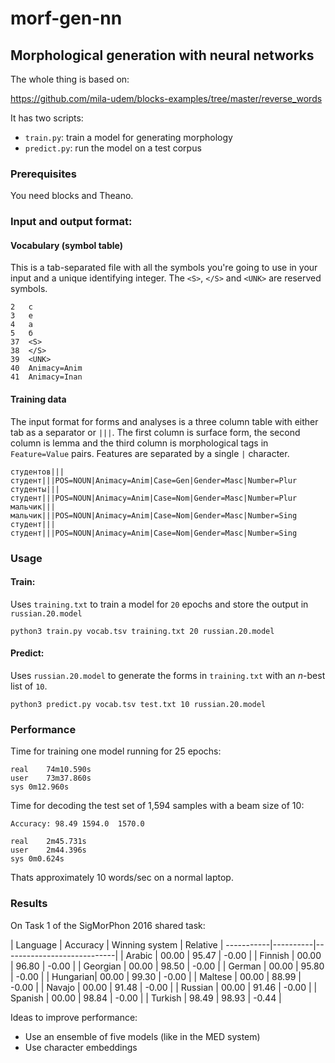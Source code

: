 # morf-gen-nn

## Morphological generation with neural networks

The whole thing is based on:

https://github.com/mila-udem/blocks-examples/tree/master/reverse_words

It has two scripts:

* `train.py`: train a model for generating morphology
* `predict.py`: run the model on a test corpus

### Prerequisites

You need blocks and Theano.

### Input and output format:

#### Vocabulary (symbol table)

This is a tab-separated file with all the symbols you're going to use in your 
input and a unique identifying integer. The `<S>`, `</S>` and `<UNK>` are 
reserved symbols.

```
2	c
3	e
4	а
5	б
37	<S>
38	</S>
39	<UNK>
40	Animacy=Anim
41	Animacy=Inan
```

#### Training data

The input format for forms and analyses is a three column table with either tab as a separator
or `|||`. The first column is surface form, the second column is lemma and the third column is 
morphological tags in `Feature=Value` pairs. Features are separated by a single `|` character.

```
студентов|||студент|||POS=NOUN|Animacy=Anim|Case=Gen|Gender=Masc|Number=Plur
студенты|||студент|||POS=NOUN|Animacy=Anim|Case=Nom|Gender=Masc|Number=Plur
мальчик|||мальчик|||POS=NOUN|Animacy=Anim|Case=Nom|Gender=Masc|Number=Sing
студент|||студент|||POS=NOUN|Animacy=Anim|Case=Nom|Gender=Masc|Number=Sing
```

### Usage

#### Train: 

Uses `training.txt` to train a model for `20` epochs and store the output in `russian.20.model`

```
python3 train.py vocab.tsv training.txt 20 russian.20.model
```


#### Predict:

Uses `russian.20.model` to generate the forms in `training.txt` with an _n_-best list of `10`.

```
python3 predict.py vocab.tsv test.txt 10 russian.20.model
```

### Performance

Time for training one model running for 25 epochs:
```
real	74m10.590s
user	73m37.860s
sys	0m12.960s
```

Time for decoding the test set of 1,594 samples with a beam size of 10:

```
Accuracy: 98.49	1594.0	1570.0

real	2m45.731s
user	2m44.396s
sys	0m0.624s
```

Thats approximately 10 words/sec on a normal laptop.

### Results

On Task 1 of the SigMorPhon 2016 shared task:

| Language | Accuracy | Winning system  | Relative | 
-----------|----------|----------------------------|
| Arabic   | 00.00    | 95.47           | -0.00    |
| Finnish  | 00.00    | 96.80           | -0.00    |
| Georgian | 00.00    | 98.50           | -0.00    |
| German   | 00.00    | 95.80           | -0.00    |
| Hungarian| 00.00    | 99.30           | -0.00    |
| Maltese  | 00.00    | 88.99           | -0.00    |
| Navajo   | 00.00    | 91.48           | -0.00    |
| Russian  | 00.00    | 91.46           | -0.00    |
| Spanish  | 00.00    | 98.84           | -0.00    |
| Turkish  | 98.49    | 98.93           | -0.44    |

Ideas to improve performance:

* Use an ensemble of five models (like in the MED system)
* Use character embeddings
